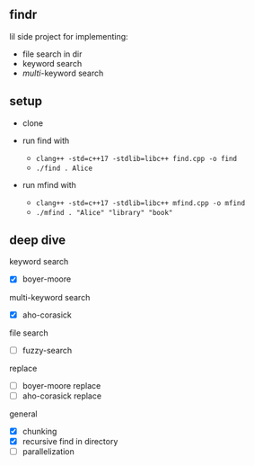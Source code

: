 ## findr

lil side project for implementing:
- file search in dir
- keyword search
- *multi*-keyword search

## setup

- clone
- run find with 
    - `clang++ -std=c++17 -stdlib=libc++ find.cpp -o find`
    - `./find . Alice`

- run mfind with
    - `clang++ -std=c++17 -stdlib=libc++ mfind.cpp -o mfind`
    - `./mfind . "Alice" "library" "book"`

## deep dive

keyword search
- [X] boyer-moore

multi-keyword search
- [X] aho-corasick

file search
- [ ] fuzzy-search

replace
- [ ] boyer-moore replace
- [ ] aho-corasick replace

general
- [X] chunking
- [X] recursive find in directory
- [ ] parallelization